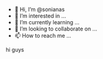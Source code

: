 - 👋 Hi, I’m @sonianas
- 👀 I’m interested in ...
- 🌱 I’m currently learning ...
- 💞️ I’m looking to collaborate on ...
- 📫 How to reach me ...

<!---
sonianas/sonianas is a ✨ special ✨ repository because its `README.md` (this file) appears on your GitHub profile.
You can click the Preview link to take a look at your changes.
--->hi guys

